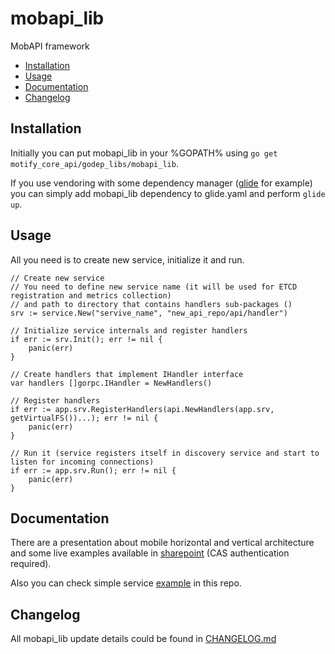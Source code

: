 # mobapi_lib
MobAPI framework

- [Installation](#Installation)
- [Usage](#Usage)
- [Documentation](#Documentation)
- [Changelog](#Changelog)

## Installation
Initially you can put mobapi_lib in your %GOPATH% using `go get motify_core_api/godep_libs/mobapi_lib`.

If you use vendoring with some dependency manager ([glide](https://github.com/Masterminds/glide) for example) you can simply add mobapi_lib dependency to glide.yaml and perform `glide up`.


## Usage
All you need is to create new service, initialize it and run.
```golang
// Create new service
// You need to define new service name (it will be used for ETCD registration and metrics collection)
// and path to directory that contains handlers sub-packages ()
srv := service.New("servive_name", "new_api_repo/api/handler")

// Initialize service internals and register handlers
if err := srv.Init(); err != nil {
    panic(err)
}

// Create handlers that implement IHandler interface
var handlers []gorpc.IHandler = NewHandlers()

// Register handlers
if err := app.srv.RegisterHandlers(api.NewHandlers(app.srv, getVirtualFS())...); err != nil {
    panic(err)
}

// Run it (service registers itself in discovery service and start to listen for incoming connections)
if err := app.srv.Run(); err != nil {
    panic(err)
}

```


## Documentation
There are a presentation about mobile horizontal and vertical architecture and some live examples available in [sharepoint](https://lazadagroup-my.sharepoint.com/personal/svistunov_sergey_lazada_com/_layouts/15/guestaccess.aspx?guestaccesstoken=Rm9N104MvvBfhylTuhMANEtQEvHKo5f8YWPn5JmX2Pw%3d&docid=2_0db521f4b9e6b42a3a83e9c7334042e3e&rev=1) (CAS authentication required).

Also you can check simple service [example](_example/main.go) in this repo.


## Changelog
All mobapi_lib update details could be found in [CHANGELOG.md](CHANGELOG.md)